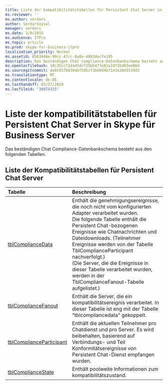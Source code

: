 ```yaml
---
title: Liste der kompatibilitätstabellen für Persistent Chat Server in Skype für Business Server
ms.reviewer: ''
ms.author: serdars
author: SerdarSoysal
manager: serdars
ms.date: 3/9/2015
ms.audience: ITPro
ms.topic: article
ms.prod: skype-for-business-itpro
localization_priority: Normal
ms.assetid: 8563446e-90cc-47cc-8a8e-4883decfe195
description: Das beständigen Chat Compliance-Datenbankschema besteht aus den folgenden Tabellen.
ms.openlocfilehash: 18c35cc71da43dcf25bb477e81a2471b483ee86d
ms.sourcegitcommit: da8c037bb30abf5d5cf3b60d4b71e3a10e553402
ms.translationtype: MT
ms.contentlocale: de-DE
ms.lasthandoff: 03/27/2019
ms.locfileid: "30874315"
---
```

# <a name="list-of-persistent-chat-server-compliance-tables-in-skype-for-business-server"></a>Liste der kompatibilitätstabellen für Persistent Chat Server in Skype für Business Server
 
Das beständigen Chat Compliance-Datenbankschema besteht aus den folgenden Tabellen.
  
## <a name="list-of-persistent-chat-server-compliance-tables"></a>Liste der Kompatibilitätstabellen für Persistent Chat Server

|**Tabelle**|**Beschreibung**|
|:-----|:-----|
|[tblComplianceData](tblcompliancedata.md) <br/> |Enthält die genehmigungsereignisse, die noch nicht vom konfigurierten Adapter verarbeitet wurden.  <br/> Die folgende Tabelle enthält die Persistent Chat-bezogenen Ereignisse wie Chatnachrichten und Dateidownloads. (Teilnehmer Ereignisse werden von der Tabelle TblComplianceParticipant nachverfolgt.)  <br/> (Die Server, die die Ereignisse in dieser Tabelle verarbeitet wurden, werden in der TblComplianceFanout-Tabelle aufgelistet.)  <br/> |
|[tblComplianceFanout](tblcompliancefanout.md) <br/> |Enthält die Server, die ein kompatibilitätsereignis verarbeitet. In dieser Tabelle ist eng mit der Tabelle "tblcompliancedata" gekoppelt.  <br/> |
|[tblComplianceParticipant](tblcomplianceparticipant.md) <br/> |Enthält die aktuellen Teilnehmer pro Chatdienst und pro Server. Es wird beibehalten, basierend auf Verbindungs- und Teil Konformitätsereignisse von Persistent Chat-Dienst empfangen wurden.  <br/> |
|[tblComplianceState](tblcompliancestate.md) <br/> |Enthält poolweite Informationen zum kompatibilitätszustand.  <br/> |
   

